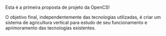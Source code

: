 Esta é a primeira proposta de projeto da OpenCS!

O objetivo final, independentemente das tecnologias utilizadas, é criar um sistema de agricultura vertical para estudo de seu funcionamento e aprimoramento das tecnologias existentes.
